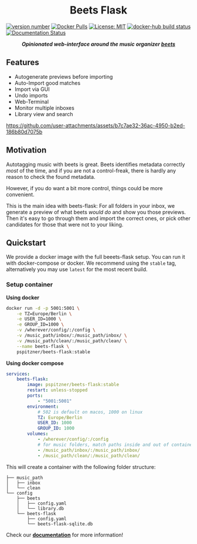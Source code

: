 <!-- start intro -->
<p align="center">
    <h1 align="center">Beets Flask</h1>
</p>

[![version number](https://img.shields.io/github/package-json/v/pspitzner/beets-flask/main?filename=frontend%2Fpackage.json&label=version&color=blue)](https://github.com/pSpitzner/beets-flask/blob/main/CHANGELOG.md)
[![Docker Pulls](https://img.shields.io/docker/pulls/pspitzner/beets-flask)](https://hub.docker.com/r/pspitzner/beets-flask/tags)
[![License: MIT](https://img.shields.io/badge/License-MIT-yellow.svg?label=license)](https://opensource.org/licenses/MIT)
[![docker-hub build status](https://img.shields.io/github/actions/workflow/status/pSpitzner/beets-flask/docker_hub.yml?label=docker%20build)](https://github.com/pSpitzner/beets-flask/pkgs/container/beets-flask)
[![Documentation Status](https://readthedocs.org/projects/beets-flask/badge/?version=latest)](https://beets-flask.readthedocs.io/en/latest/?badge=latest)

<p align="center">
    <em><b>Opinionated web-interface around the music organizer <a href="https://beets.io/">beets</a></b></em>
</p>

<!-- end intro -->

## Features

<!-- start features -->

-   Autogenerate previews before importing
-   Auto-Import good matches
-   Import via GUI
-   Undo imports
-   Web-Terminal
-   Monitor multiple inboxes
-   Library view and search

<!-- end features -->

https://github.com/user-attachments/assets/b7c7ae32-36ac-4950-b2ed-186b80d7075b

## Motivation

<!-- start motivation -->

Autotagging music with beets is great. Beets identifies metadata correctly _most_ of the time, and if you are not a control-freak, there is hardly any reason to check the found metadata.

However, if you do want a bit more control, things could be more convenient.

This is the main idea with beets-flask: For all folders in your inbox, we generate a preview of what beets _would do_ and show you those previews. Then it's easy to go through them and import the correct ones, or pick other candidates for those that were not to your liking.

<!-- end motivation -->

## Quickstart

We provide a docker image with the full beeets-flask setup. You can run it with docker-compose or docker. We recommend using the `stable` tag, alternatively you may use `latest` for the most recent build.

### Setup container

**Using docker**

<!-- start setup container -->
```sh
docker run -d -p 5001:5001 \
    -e TZ=Europe/Berlin \
    -e USER_ID=1000 \
    -e GROUP_ID=1000 \
    -v /wherever/config/:/config \
    -v /music_path/inbox/:/music_path/inbox/ \
    -v /music_path/clean/:/music_path/clean/ \
    --name beets-flask \
    pspitzner/beets-flask:stable
```
<!-- end setup container -->

**Using docker compose**

```yaml
services:
    beets-flask:
        image: pspitzner/beets-flask:stable
        restart: unless-stopped
        ports:
            - "5001:5001"
        environment:
            # 502 is default on macos, 1000 on linux
            TZ: Europe/Berlin
            USER_ID: 1000
            GROUP_ID: 1000
        volumes:
            - /wherever/config/:/config
            # for music folders, match paths inside and out of container!
            - /music_path/inbox/:/music_path/inbox/
            - /music_path/clean/:/music_path/clean/
```

This will create a container with the following folder structure:

```
├── music_path
│   ├── inbox
│   └── clean
└── config
    ├── beets
    │   ├── config.yaml
    │   └── library.db
    └── beets-flask
        ├── config.yaml
        └── beets-flask-sqlite.db
```

Check our [**documentation**](https://beets-flask.readthedocs.io/en/latest/) for more information!
